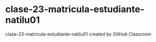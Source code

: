 # clase-23-matricula-estudiante-natilu01
clase-23-matricula-estudiante-natilu01 created by GitHub Classroom
